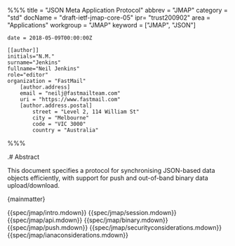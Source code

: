 %%%
    title = "JSON Meta Application Protocol"
    abbrev = "JMAP"
    category = "std"
    docName = "draft-ietf-jmap-core-05"
    ipr= "trust200902"
    area = "Applications"
    workgroup = "JMAP"
    keyword = ["JMAP", "JSON"]

    date = 2018-05-09T00:00:00Z

    [[author]]
    initials="N.M."
    surname="Jenkins"
    fullname="Neil Jenkins"
    role="editor"
    organization = "FastMail"
        [author.address]
        email = "neilj@fastmailteam.com"
        uri = "https://www.fastmail.com"
        [author.address.postal]
            street = "Level 2, 114 William St"
            city = "Melbourne"
            code = "VIC 3000"
            country = "Australia"
%%%

.# Abstract

This document specifies a protocol for synchronising JSON-based data objects efficiently, with support for push and out-of-band binary data upload/download.

{mainmatter}

{{spec/jmap/intro.mdown}}
{{spec/jmap/session.mdown}}
{{spec/jmap/api.mdown}}
{{spec/jmap/binary.mdown}}
{{spec/jmap/push.mdown}}
{{spec/jmap/securityconsiderations.mdown}}
{{spec/jmap/ianaconsiderations.mdown}}
